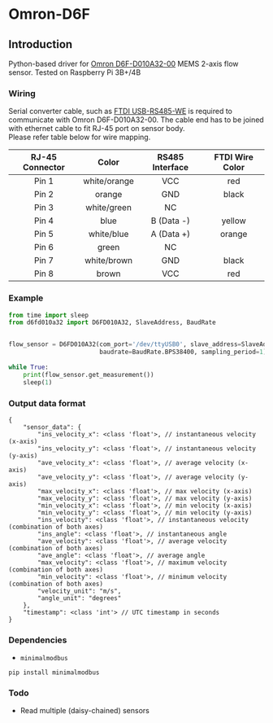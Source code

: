 # Omron-D6F

## Introduction

Python-based driver for [Omron D6F-D010A32-00](https://components.omron.com/product-detail?partNumber=D6F-D) MEMS 2-axis flow sensor. Tested on Raspberry Pi 3B+/4B  

### Wiring

Serial converter cable, such as [FTDI USB-RS485-WE](https://ftdichip.com/products/usb-rs485-we-1800-bt/) is required to communicate with Omron D6F-D010A32-00. The cable end has to be joined with ethernet cable to fit RJ-45 port on sensor body.  
Please refer table below for wire mapping.

| RJ-45 Connector | Color | RS485 Interface | FTDI Wire Color |
| :---: | :---: | :---: | :---: |
| Pin 1 | white/orange | VCC | red |
| Pin 2 | orange | GND | black |
| Pin 3 | white/green | NC | |
| Pin 4 | blue | B (Data -) | yellow |
| Pin 5 | white/blue | A (Data +) | orange |
| Pin 6 | green | NC | |
| Pin 7 | white/brown | GND | black |
| Pin 8 | brown | VCC | red |

### Example

```python
from time import sleep
from d6fd010a32 import D6FD010A32, SlaveAddress, BaudRate


flow_sensor = D6FD010A32(com_port='/dev/ttyUSB0', slave_address=SlaveAddress.ADDRESS1,
                         baudrate=BaudRate.BPS38400, sampling_period=1)
                         
while True:
    print(flow_sensor.get_measurement())
    sleep(1)
```

### Output data format  

```none
{
    "sensor_data": {
        "ins_velocity_x": <class 'float'>, // instantaneous velocity (x-axis)
        "ins_velocity_y": <class 'float'>, // instantaneous velocity (y-axis)
        "ave_velocity_x": <class 'float'>, // average velocity (x-axis)
        "ave_velocity_y": <class 'float'>, // average velocity (y-axis)
        "max_velocity_x": <class 'float'>, // max velocity (x-axis)
        "max_velocity_y": <class 'float'>, // max velocity (y-axis)
        "min_velocity_x": <class 'float'>, // min velocity (x-axis)
        "min_velocity_y": <class 'float'>, // min velocity (y-axis)
        "ins_velocity": <class 'float'>, // instantaneous velocity (combination of both axes)
        "ins_angle": <class 'float'>, // instantaneous angle
        "ave_velocity": <class 'float'>, // average velocity (combination of both axes)
        "ave_angle": <class 'float'>, // average angle
        "max_velocity": <class 'float'>, // maximum velocity (combination of both axes)
        "min_velocity": <class 'float'>, // minimum velocity (combination of both axes)
        "velocity_unit": "m/s",
        "angle_unit": "degrees"
    },
    "timestamp": <class 'int'> // UTC timestamp in seconds
}
```

### Dependencies

* `minimalmodbus`

```
pip install minimalmodbus
```

### Todo

* Read multiple (daisy-chained) sensors  
